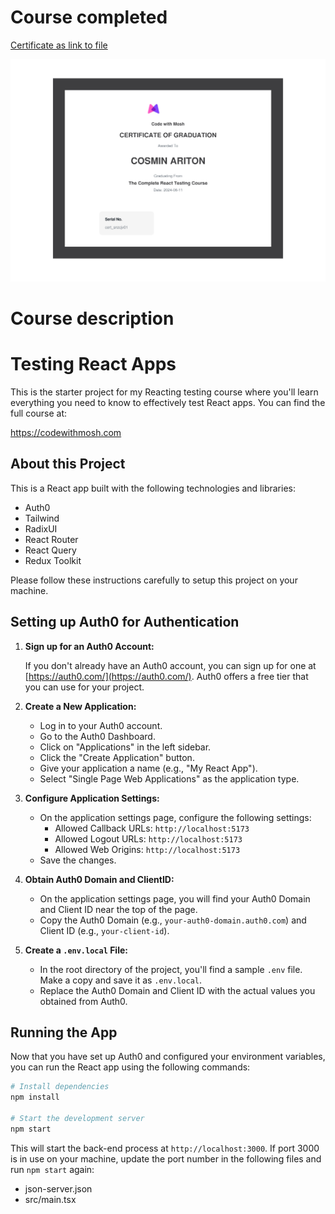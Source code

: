 # Course completed

[Certificate as link to file](the-complete-react-testing-course.pdf)

![Certificate as photo](the-complete-react-testing-course.jpg)

# Course description

# Testing React Apps

This is the starter project for my Reacting testing course where you'll learn everything you need to know to effectively test React apps. You can find the full course at:

https://codewithmosh.com

## About this Project

This is a React app built with the following technologies and libraries:

-   Auth0
-   Tailwind
-   RadixUI
-   React Router
-   React Query
-   Redux Toolkit

Please follow these instructions carefully to setup this project on your machine.

## Setting up Auth0 for Authentication

1. **Sign up for an Auth0 Account:**

    If you don't already have an Auth0 account, you can sign up for one at [https://auth0.com/](https://auth0.com/). Auth0 offers a free tier that you can use for your project.

2. **Create a New Application:**

    - Log in to your Auth0 account.
    - Go to the Auth0 Dashboard.
    - Click on "Applications" in the left sidebar.
    - Click the "Create Application" button.
    - Give your application a name (e.g., "My React App").
    - Select "Single Page Web Applications" as the application type.

3. **Configure Application Settings:**

    - On the application settings page, configure the following settings:
        - Allowed Callback URLs: `http://localhost:5173`
        - Allowed Logout URLs: `http://localhost:5173`
        - Allowed Web Origins: `http://localhost:5173`
    - Save the changes.

4. **Obtain Auth0 Domain and ClientID:**

    - On the application settings page, you will find your Auth0 Domain and Client ID near the top of the page.
    - Copy the Auth0 Domain (e.g., `your-auth0-domain.auth0.com`) and Client ID (e.g., `your-client-id`).

5. **Create a `.env.local` File:**

    - In the root directory of the project, you'll find a sample `.env` file. Make a copy and save it as `.env.local`.
    - Replace the Auth0 Domain and Client ID with the actual values you obtained from Auth0.

## Running the App

Now that you have set up Auth0 and configured your environment variables, you can run the React app using the following commands:

```bash
# Install dependencies
npm install

# Start the development server
npm start
```

This will start the back-end process at `http://localhost:3000`. If port 3000 is in use on your machine, update the port number in the following files and run `npm start` again:

-   json-server.json
-   src/main.tsx
